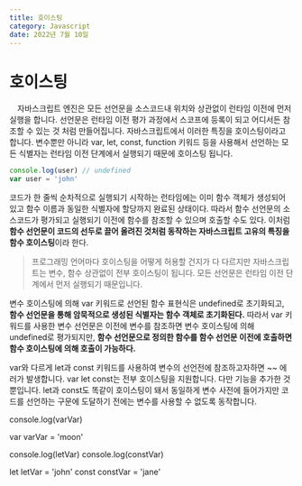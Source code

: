 ```yaml
---
title: 호이스팅
category: Javascript
date: 2022년 7월 10일
---
```

# 호이스팅

&emsp;<!--  -->자바스크립트 엔진은 모든 선언문을 소스코드내 위치와 상관없이 런타임 이전에 먼저 실행을 합니다. 선언문은 런타임 이전 평가 과정에서 스코프에 등록이 되고 어디서든 참조할 수 있는 것 처럼 만들어집니다. 자바스크립트에서 이러한 특징을 호이스팅이라고 합니다. 변수뿐만 아니라 var, let, const, function 키워드 등을 사용해서 선언하는 모든 식별자는 런타임 이전 단계에서 실행되기 때문에 호이스팅 됩니다.<!--  -->

```js
console.log(user) // undefined
var user = 'john'
```
<!-- 함수 표현식 / 함수 선언문 -->

코드가 한 줄씩 순차적으로 실행되기 시작하는 런타임에는 이미 함수 객체가 생성되어 있고 함수 이름과 동일한 식별자에 할당까지 완료된 상태이다. 따라서 함수 선언문의 소스코드가 평가되고 실행되기 이전에 함수를 참조할 수 있으며 호출할 수도 있다. 이처럼 **함수 선언문이 코드의 선두로 끌어 올려진 것처럼 동작하는 자바스크립트 고유의 특징을 함수 호이스팅**이라 한다.

>프로그래밍 언어마다 호이스팅을 어떻게 허용할 건지가 다 다르지만 자바스크립트는 변수, 함수 상관없이 전부 호이스팅이 됩니다. 모든 선언문은 런타임 이전 단계에서 먼저 실행되기 때문입니다.

변수 호이스팅에 의해 var 키워드로 선언된 함수 표현식은 undefined로 초기화되고, **함수 선언문을 통해 암묵적으로 생성된 식별자는 함수 객체로 초기화된다.** 따라서 var 키워드를 사용한 변수 선언문은 이전에 변수를 참조하면 변수 호이스팅에 의해 undefined로 평가되지만, **함수 선언문으로 정의한 함수를 함수 선언문 이전에 호출하면 함수 호이스팅에 의해 호출이 가능하다.**

var와 다르게 let과 const 키워드를 사용하여 변수의 선언전에 참조하고자하면 ~~ 에러가 발생합니다. var let const는 전부 호이스팅을 지원합니다. 다만 기능을 추가한 것 뿐입니다. let과 const도 똑같이 호이스팅이 돼서 동일하게 변수 사전에 들어가지만 코드를 선언하는 구문에 도달하기 전에는 변수를 사용할 수 없도록 동작합니다.

console.log(varVar)

var varVar = 'moon'

console.log(letVar) 
console.log(constVar)

let letVar = 'john'
const constVar = 'jane'